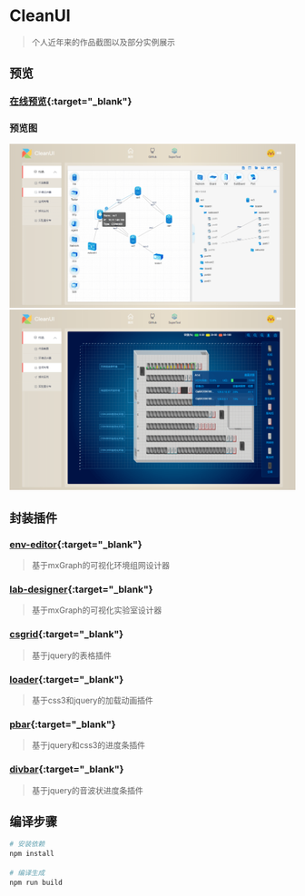 # CleanUI

> 个人近年来的作品截图以及部分实例展示

## 预览

### [在线预览](https://igonglei.github.io/clean-ui/){:target="_blank"}

### 预览图
<p>
  <a href="https://igonglei.github.io/clean-ui/editor.html" target="_blank">
    <img src="https://raw.githubusercontent.com/igonglei/clean-ui/master/screenshots/editor.png">
  </a>
  <a href="https://igonglei.github.io/clean-ui/lab.html" target="_blank">
    <img src="https://raw.githubusercontent.com/igonglei/clean-ui/master/screenshots/lab.png">
  </a>
</p>

## 封装插件

### [env-editor](https://github.com/igonglei/env-editor){:target="_blank"}
> 基于mxGraph的可视化环境组网设计器

### [lab-designer](https://github.com/igonglei/lab-designer){:target="_blank"}
> 基于mxGraph的可视化实验室设计器

### [csgrid](https://github.com/igonglei/csgrid){:target="_blank"}
> 基于jquery的表格插件

### [loader](https://github.com/igonglei/loader){:target="_blank"}
> 基于css3和jquery的加载动画插件

### [pbar](https://github.com/igonglei/pbar){:target="_blank"}
> 基于jquery和css3的进度条插件

### [divbar](https://github.com/igonglei/divbar){:target="_blank"}
> 基于jquery的音波状进度条插件

## 编译步骤

``` bash
# 安装依赖
npm install

# 编译生成
npm run build
```
